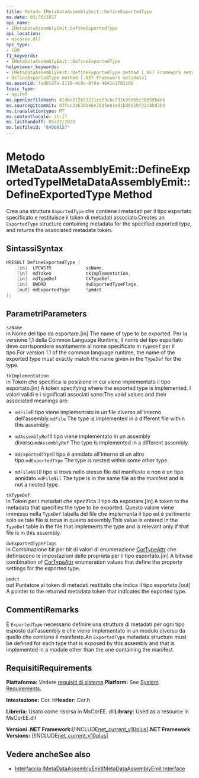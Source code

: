 ```yaml
---
title: Metodo IMetaDataAssemblyEmit::DefineExportedType
ms.date: 03/30/2017
api_name:
- IMetaDataAssemblyEmit.DefineExportedType
api_location:
- mscoree.dll
api_type:
- COM
f1_keywords:
- IMetaDataAssemblyEmit::DefineExportedType
helpviewer_keywords:
- IMetaDataAssemblyEmit::DefineExportedType method [.NET Framework metadata]
- DefineExportedType method [.NET Framework metadata]
ms.assetid: fad01d7a-3178-4c8c-9f0a-4641e3701c9b
topic_type:
- apiref
ms.openlocfilehash: 81d6c972b53221ee53cbcf31639d65c30858b48b
ms.sourcegitcommit: 03fec33630b46e78d5e81e91b40518f32c4bd7b5
ms.translationtype: MT
ms.contentlocale: it-IT
ms.lasthandoff: 05/27/2020
ms.locfileid: "84008157"
---
```

# <a name="imetadataassemblyemitdefineexportedtype-method"></a><span data-ttu-id="17b62-102">Metodo IMetaDataAssemblyEmit::DefineExportedType</span><span class="sxs-lookup"><span data-stu-id="17b62-102">IMetaDataAssemblyEmit::DefineExportedType Method</span></span>
<span data-ttu-id="17b62-103">Crea una struttura `ExportedType` che contiene i metadati per il tipo esportato specificato e restituisce il token di metadati associato.</span><span class="sxs-lookup"><span data-stu-id="17b62-103">Creates an `ExportedType` structure containing metadata for the specified exported type, and returns the associated metadata token.</span></span>  
  
## <a name="syntax"></a><span data-ttu-id="17b62-104">Sintassi</span><span class="sxs-lookup"><span data-stu-id="17b62-104">Syntax</span></span>  
  
```cpp  
HRESULT DefineExportedType (  
    [in]  LPCWSTR             szName,  
    [in]  mdToken             tkImplementation,
    [in]  mdTypeDef           tkTypeDef,  
    [in]  DWORD               dwExportedTypeFlags,  
    [out] mdExportedType      *pmdct  
);  
```  
  
## <a name="parameters"></a><span data-ttu-id="17b62-105">Parametri</span><span class="sxs-lookup"><span data-stu-id="17b62-105">Parameters</span></span>  
 `szName`  
 <span data-ttu-id="17b62-106">in Nome del tipo da esportare.</span><span class="sxs-lookup"><span data-stu-id="17b62-106">[in] The name of type to be exported.</span></span> <span data-ttu-id="17b62-107">Per la versione 1,1 della Common Language Runtime, il nome del tipo esportato deve corrispondere esattamente al nome specificato in `TypeDef` per il tipo.</span><span class="sxs-lookup"><span data-stu-id="17b62-107">For version 1.1 of the common language runtime, the name of the exported type must exactly match the name given in the `TypeDef` for the type.</span></span>  
  
 `tkImplementation`  
 <span data-ttu-id="17b62-108">in Token che specifica la posizione in cui viene implementato il tipo esportato.</span><span class="sxs-lookup"><span data-stu-id="17b62-108">[in] A token specifying where the exported type is implemented.</span></span> <span data-ttu-id="17b62-109">I valori validi e i significati associati sono:</span><span class="sxs-lookup"><span data-stu-id="17b62-109">The valid values and their associated meanings are:</span></span>  
  
- <span data-ttu-id="17b62-110">`mdFile`Il tipo viene implementato in un file diverso all'interno dell'assembly.</span><span class="sxs-lookup"><span data-stu-id="17b62-110">`mdFile` The type is implemented in a different file within this assembly.</span></span>  
  
- <span data-ttu-id="17b62-111">`mdAssemblyRef`Il tipo viene implementato in un assembly diverso.</span><span class="sxs-lookup"><span data-stu-id="17b62-111">`mdAssemblyRef` The type is implemented in a different assembly.</span></span>  
  
- <span data-ttu-id="17b62-112">`mdExportedTYpe`Il tipo è annidato all'interno di un altro tipo.</span><span class="sxs-lookup"><span data-stu-id="17b62-112">`mdExportedTYpe` The type is nested within some other type.</span></span>  
  
- <span data-ttu-id="17b62-113">`mdFileNil`Il tipo si trova nello stesso file del manifesto e non è un tipo annidato.</span><span class="sxs-lookup"><span data-stu-id="17b62-113">`mdFileNil` The type is in the same file as the manifest and is not a nested type.</span></span>  
  
 `tkTypeDef`  
 <span data-ttu-id="17b62-114">in Token per i metadati che specifica il tipo da esportare.</span><span class="sxs-lookup"><span data-stu-id="17b62-114">[in] A token to the metadata that specifies the type to be exported.</span></span> <span data-ttu-id="17b62-115">Questo valore viene immesso nella `TypeDef` tabella del file che implementa il tipo ed è pertinente solo se tale file si trova in questo assembly.</span><span class="sxs-lookup"><span data-stu-id="17b62-115">This value is entered in the `TypeDef` table in the file that implements the type and is relevant only if that file is in this assembly.</span></span>  
  
 `dwExportedTypeFlags`  
 <span data-ttu-id="17b62-116">in Combinazione bit per bit di valori di enumerazione [CorTypeAttr](cortypeattr-enumeration.md) che definiscono le impostazioni delle proprietà per il tipo esportato.</span><span class="sxs-lookup"><span data-stu-id="17b62-116">[in] A bitwise combination of [CorTypeAttr](cortypeattr-enumeration.md) enumeration values that define the property settings for the exported type.</span></span>  
  
 `pmdct`  
 <span data-ttu-id="17b62-117">out Puntatore al token di metadati restituito che indica il tipo esportato.</span><span class="sxs-lookup"><span data-stu-id="17b62-117">[out] A pointer to the returned metadata token that indicates the exported type.</span></span>  
  
## <a name="remarks"></a><span data-ttu-id="17b62-118">Commenti</span><span class="sxs-lookup"><span data-stu-id="17b62-118">Remarks</span></span>  
 <span data-ttu-id="17b62-119">È `ExportedType` necessario definire una struttura di metadati per ogni tipo esposto dall'assembly e che viene implementato in un modulo diverso da quello che contiene il manifesto.</span><span class="sxs-lookup"><span data-stu-id="17b62-119">An `ExportedType` metadata structure must be defined for each type that is exposed by this assembly and that is implemented in a module other than the one containing the manifest.</span></span>  
  
## <a name="requirements"></a><span data-ttu-id="17b62-120">Requisiti</span><span class="sxs-lookup"><span data-stu-id="17b62-120">Requirements</span></span>  
 <span data-ttu-id="17b62-121">**Piattaforma:** Vedere [requisiti di sistema](../../get-started/system-requirements.md).</span><span class="sxs-lookup"><span data-stu-id="17b62-121">**Platform:** See [System Requirements](../../get-started/system-requirements.md).</span></span>  
  
 <span data-ttu-id="17b62-122">**Intestazione:** Cor. h</span><span class="sxs-lookup"><span data-stu-id="17b62-122">**Header:** Cor.h</span></span>  
  
 <span data-ttu-id="17b62-123">**Libreria:** Usato come risorsa in MsCorEE. dll</span><span class="sxs-lookup"><span data-stu-id="17b62-123">**Library:** Used as a resource in MsCorEE.dll</span></span>  
  
 <span data-ttu-id="17b62-124">**Versioni .NET Framework:**[!INCLUDE[net_current_v10plus](../../../../includes/net-current-v10plus-md.md)]</span><span class="sxs-lookup"><span data-stu-id="17b62-124">**.NET Framework Versions:** [!INCLUDE[net_current_v10plus](../../../../includes/net-current-v10plus-md.md)]</span></span>  
  
## <a name="see-also"></a><span data-ttu-id="17b62-125">Vedere anche</span><span class="sxs-lookup"><span data-stu-id="17b62-125">See also</span></span>

- [<span data-ttu-id="17b62-126">Interfaccia IMetaDataAssemblyEmit</span><span class="sxs-lookup"><span data-stu-id="17b62-126">IMetaDataAssemblyEmit Interface</span></span>](imetadataassemblyemit-interface.md)
